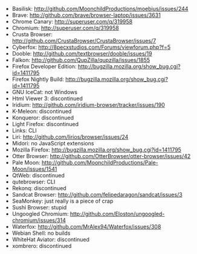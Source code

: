 
- Basilisk: http://github.com/MoonchildProductions/moebius/issues/244
- Brave: http://github.com/brave/browser-laptop/issues/3631
- Chrome Canary: http://superuser.com/q/319958
- Chromium: http://superuser.com/q/319958
- Crusta Browser: http://github.com/CrustaBrowser/CrustaBrowser/issues/7
- Cyberfox: http://8pecxstudios.com/Forums/viewforum.php?f=5
- Dooble: http://github.com/textbrowser/dooble/issues/19
- Falkon: http://github.com/QupZilla/qupzilla/issues/1855
- Firefox Developer Edition: http://bugzilla.mozilla.org/show_bug.cgi?id=1411795
- Firefox Nightly Build: http://bugzilla.mozilla.org/show_bug.cgi?id=1411795
- GNU IceCat: not Windows
- Html Viewer 3: discontinued
- Iridium: http://github.com/iridium-browser/tracker/issues/190
- K-Meleon: discontinued
- Konqueror: discontinued
- Light Firefox: discontinued
- Links: CLI
- Liri: http://github.com/lirios/browser/issues/24
- Midori: no JavaScript extensions
- Mozilla Firefox: http://bugzilla.mozilla.org/show_bug.cgi?id=1411795
- Otter Browser: http://github.com/OtterBrowser/otter-browser/issues/42
- Pale Moon: http://github.com/MoonchildProductions/Pale-Moon/issues/1541
- QtWeb: discontinued
- qutebrowser: CLI
- Rekonq: discontinued
- Sandcat Browser: http://github.com/felipedaragon/sandcat/issues/3
- SeaMonkey: just really is a piece of crap
- Sushi Browser: stupid
- Ungoogled Chromium: http://github.com/Eloston/ungoogled-chromium/issues/314
- Waterfox: http://github.com/MrAlex94/Waterfox/issues/308
- Webian Shell: no builds
- WhiteHat Aviator: discontinued
- xombrero: discontinued
